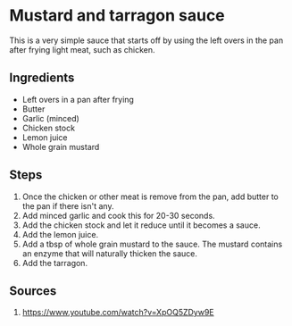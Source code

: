 # Mustard and tarragon sauce

This is a very simple sauce that starts off by using the left overs in the pan after frying light meat, such as chicken.

## Ingredients

 * Left overs in a pan after frying
 * Butter
 * Garlic (minced)
 * Chicken stock
 * Lemon juice
 * Whole grain mustard

## Steps

 1. Once the chicken or other meat is remove from the pan, add butter to the pan if there isn't any.
 2. Add minced garlic and cook this for 20-30 seconds.
 3. Add the chicken stock and let it reduce until it becomes a sauce.
 4. Add the lemon juice.
 5. Add a tbsp of whole grain mustard to the sauce. The mustard contains an enzyme that will naturally thicken the sauce.
 6. Add the tarragon.

## Sources

 1. https://www.youtube.com/watch?v=XpOQ5ZDyw9E
